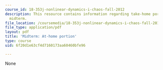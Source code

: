 ```yaml
---
course_id: 18-353j-nonlinear-dynamics-i-chaos-fall-2012
description: This resource contains information regarding take-home portion of the
  midterm.
file_location: /coursemedia/18-353j-nonlinear-dynamics-i-chaos-fall-2012/6f20d1e63cf4d7160173aa60460bfe96_MIT18_353JF12_MidterAtHome.pdf
file_type: application/pdf
layout: pdf
title: 'Midterm: At-home portion'
type: course
uid: 6f20d1e63cf4d7160173aa60460bfe96

---
```

None